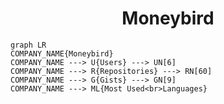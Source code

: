 <h1 align="center">Moneybird</h1>

```mermaid
graph LR
COMPANY_NAME{Moneybird}
COMPANY_NAME ---> U{Users} ---> UN[6]
COMPANY_NAME ---> R{Repositories} ---> RN[60]
COMPANY_NAME ---> G{Gists} ---> GN[9]
COMPANY_NAME ---> ML{Most Used<br>Languages}
```
